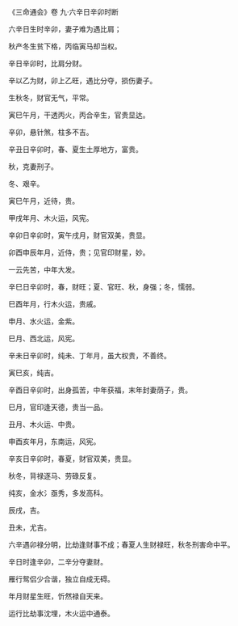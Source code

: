 《三命通会》卷 九·六辛日辛卯时断

六辛日生时辛卯，妻子难为遇比肩；

秋产冬生贫下格，丙临寅马却当权。

辛日辛卯时，比肩分财。

辛以乙为财，卯上乙旺，遇比分夺，损伤妻子。

生秋冬，财官无气，平常。

寅巳午月，干透丙火，丙合辛生，官贵显达。

辛卯，悬针煞，柱多不吉。

辛丑日辛卯时，春、夏生土厚地方，富贵。

秋，克妻刑子。

冬、艰辛。

寅巳午月，近待，贵。

甲戌年月、木火运，风宪。

辛卯日辛卯时，寅午戌月，财官双美，贵显。

卯酉申辰年月，近侍，贵；见官印财星，妙。

一云先苦，中年大发。

辛巳日辛卯时，春，财旺；夏、官旺、秋，身强；冬，懦弱。

巳酉年月，行木火运，贵戚。

申月、水火运，金紫。

巳月、西北运，风宪。

辛未日辛卯时，纯未、丁年月，虽大权贵，不善终。

寅巳亥，纯吉。

辛酉日辛卯时，出身孤苦，中年获福，末年封妻荫子，贵。

巳月，官印逢天德，贵当一品。

丑月、木火运、中贵。

申酉亥年月，东南运，风宪。

辛亥日辛卯时，春夏，财官双美，贵显。

秋冬，背禄逐马、劳碌反复。

纯亥，金水氵亟秀，多发高科。

辰戌，吉。

丑未，尤吉。

六辛遇卯禄分明，比劫逢财事不成；春夏人生财禄旺，秋冬刑害命中平。

辛日时逢辛卯，二辛分夺妻财。

雁行鸳侣少合谐，独立自成无碍。

年月财星生旺，忻然禄自天来。

运行比劫事沈埋，木火运中通泰。

